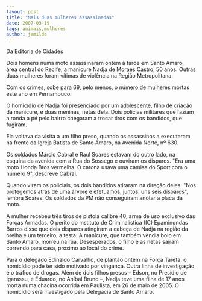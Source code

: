 ```yaml
---
layout: post
title: "Mais duas mulheres assassinadas"
date: 2007-03-19
tags: animais,mulheres
author: jamildo
---
```

Da Editoria de Cidades

Dois homens numa moto assassinaram ontem &agrave; tarde em Santo Amaro, &aacute;rea central do Recife, a manicure Nadja de Moraes Castro, 50 anos. Outras duas mulheres foram v&iacute;timas de viol&ecirc;ncia na Regi&atilde;o Metropolitana.

Com os crimes, sobe para 69, pelo menos, o n&uacute;mero de mulheres mortas este ano em Pernambuco.

O homic&iacute;dio de Nadja foi presenciado por um adolescente, filho de cria&ccedil;&atilde;o da manicure, e duas meninas, netas dela. Dois policias militares que faziam a ronda a p&eacute; pelo bairro chegaram a trocar tiros com os bandidos, que fugiram.

Ela voltava da visita a um filho preso, quando os assassinos a executaram, na frente da Igreja Batista de Santo Amaro, na Avenida Norte, n&ordm; 630.

Os soldados M&aacute;rcio Cabral e Raul Soares estavam do outro lado, na esquina da avenida com a Rua do Sossego e ouviram os disparos. "Era uma moto Honda Bros vermelha. O carona usava uma camisa do Sport com o n&uacute;mero 9", descreve Cabral.

Quando viram os policiais, os dois bandidos atiraram na dire&ccedil;&atilde;o deles. "Nos protegemos atr&aacute;s de uma &aacute;rvore e efetuamos, juntos, uns seis disparos", lembra Soares. Os soldados da PM n&atilde;o conseguiram anotar a placa da moto.

A mulher recebeu tr&ecirc;s tiros de pistola calibre 40, arma de uso exclusivo das For&ccedil;as Armadas. O perito do Instituto de Criminal&iacute;stica (IC) Epaminondas Barros disse que dois disparos atingiram a cabe&ccedil;a de Nadja na regi&atilde;o da orelha e um terceiro, a testa. A manicure, que tamb&eacute;m vendia bolo em Santo Amaro, morreu na rua. Desesperados, o filho e as netas sa&iacute;ram correndo para casa, pr&oacute;ximo ao local do crime.

Para o delegado Edinaldo Carvalho, de plant&atilde;o ontem na For&ccedil;a Tarefa, o homic&iacute;dio pode ter sido motivado por vingan&ccedil;a. Outra linha de investiga&ccedil;&atilde;o &eacute; o tr&aacute;fico de drogas. Al&eacute;m de dois filhos presos &ndash; Edson, no Pres&iacute;dio de Igarassu, e Eduardo, no An&iacute;bal Bruno &ndash;, Nadja teve uma filha de 17 anos morta numa chacina ocorrida em Paulista, em 26 de maio de 2005. O homic&iacute;dio ser&aacute; investigado pela Delegacia de Santo Amaro.